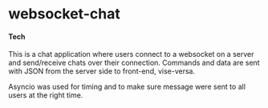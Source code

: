 # websocket-chat
#### Tech
This is a chat application where users connect to a websocket on a server and send/receive chats over their connection. Commands and data are sent with JSON from the server side to front-end, vise-versa. 

Asyncio was used for timing and to make sure message were sent to all users at the right time. 